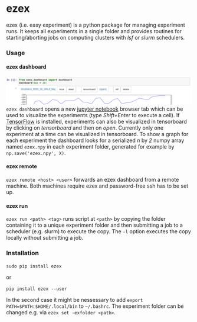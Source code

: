 # ezex
ezex (i.e. easy experiment) is a python package for managing experiment runs. It keeps all experiments in a single folder and provides routines for starting/aborting jobs on computing clusters with *lsf* or *slurm* schedulers.

### Usage
#### ezex dashboard
![dashboard](doc/db.png)
`ezex dashboard` opens a new [jupyter notebook](http://jupyter.org/) browser tab which can be used to visualize the experiments (type *Shift+Enter* to execute a cell). If [TensorFlow](https://www.tensorflow.org/) is installed, experiments can also be visualized in tensorboard by clicking on *tensorboard* and then on *open*. Currently only one experiment at a time can be visualized in tensorboard.
To show a graph for each experiment the dashboard looks for a serialized *n* by *2* numpy array named `ezex.npy` in each experiment folder, generated for example by `np.save('ezex.npy', X)`.

#### ezex remote
`ezex remote <host> <user>` forwards an ezex dashboard from a remote machine. Both machines require ezex and password-free ssh has to be set up.

#### ezex run
`ezex run <path> <tag>` runs script at `<path>` by copying the folder containing it to a unique experiment folder and then submitting a job to a scheduler (e.g. slurm) to execute the copy. The `-l` option executes the copy locally without submitting a job.

### Installation
```
sudo pip install ezex
```
or
```
pip install ezex --user
```
In the second case it might be nessessary to add `export PATH=$PATH:$HOME/.local/bin` to `~/.bashrc`. The experiment folder can be changed e.g. via `ezex set -exfolder <path>`.